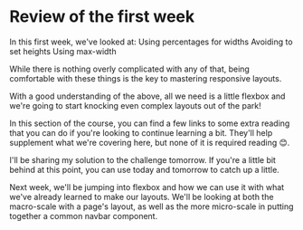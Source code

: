 # Review of the first week

In this first week, we've looked at: Using percentages for widths Avoiding to
set heights Using max-width

While there is nothing overly complicated with any of that, being comfortable
with these things is the key to mastering responsive layouts.

With a good understanding of the above, all we need is a little flexbox and
we're going to start knocking even complex layouts out of the park!

In this section of the course, you can find a few links to some extra reading
that you can do if you're looking to continue learning a bit. They'll help
supplement what we're covering here, but none of it is required reading 😊.

I'll be sharing my solution to the challenge tomorrow. If you're a little bit
behind at this point, you can use today and tomorrow to catch up a little.

Next week, we'll be jumping into flexbox and how we can use it with what we've
already learned to make our layouts. We'll be looking at both the macro-scale
with a page's layout, as well as the more micro-scale in putting together a
common navbar component.
